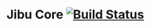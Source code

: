 # Jibu Core [![Build Status](https://travis-ci.org/gaixie/jibu-core.svg?branch=master)](https://travis-ci.org/gaixie/jibu-core)

